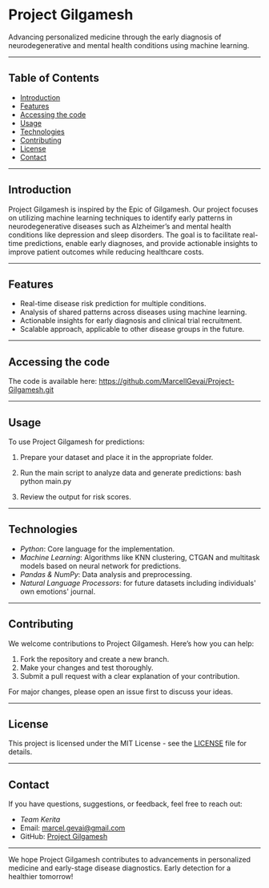 # Project Gilgamesh

Advancing personalized medicine through the early diagnosis of neurodegenerative and mental health conditions using machine learning.

---

## Table of Contents
- [Introduction](#introduction)
- [Features](#features)
- [Accessing the code](#Accessingthecode)
- [Usage](#usage)
- [Technologies](#technologies)
- [Contributing](#contributing)
- [License](#license)
- [Contact](#contact)

---

## Introduction
Project Gilgamesh is inspired by the Epic of Gilgamesh. Our project focuses on utilizing machine learning techniques to identify early patterns in neurodegenerative diseases such as Alzheimer’s and mental health conditions like depression and sleep disorders. The goal is to facilitate real-time predictions, enable early diagnoses, and provide actionable insights to improve patient outcomes while reducing healthcare costs.

---

## Features
- Real-time disease risk prediction for multiple conditions.
- Analysis of shared patterns across diseases using machine learning.
- Actionable insights for early diagnosis and clinical trial recruitment.
- Scalable approach, applicable to other disease groups in the future.

---

## Accessing the code

The code is available here: https://github.com/MarcellGevai/Project-Gilgamesh.git
   

   

---

## Usage
To use Project Gilgamesh for predictions:

1. Prepare your dataset and place it in the appropriate folder.
2. Run the main script to analyze data and generate predictions:
   bash
   python main.py
   
3. Review the output for risk scores.

---

## Technologies
- *Python*: Core language for the implementation.
- *Machine Learning*: Algorithms like KNN clustering, CTGAN and multitask models based on neural network for predictions.
- *Pandas & NumPy*: Data analysis and preprocessing.
- *Natural Language Processors*: for future datasets including individuals' own emotions' journal.

---

## Contributing
We welcome contributions to Project Gilgamesh. Here’s how you can help:

1. Fork the repository and create a new branch.
2. Make your changes and test thoroughly.
3. Submit a pull request with a clear explanation of your contribution.

For major changes, please open an issue first to discuss your ideas.

---

## License
This project is licensed under the MIT License - see the [LICENSE](LICENSE) file for details.

---

## Contact
If you have questions, suggestions, or feedback, feel free to reach out:

- *Team Kerita*
- Email: [marcel.gevai@gmail.com](mailto:marcel.gevai@gmail.com)
- GitHub: [Project Gilgamesh](https://github.com/MarcellGevai/Project-Gilgamesh)

---

We hope Project Gilgamesh contributes to advancements in personalized medicine and early-stage disease diagnostics. 
Early detection for a healthier tomorrow!
